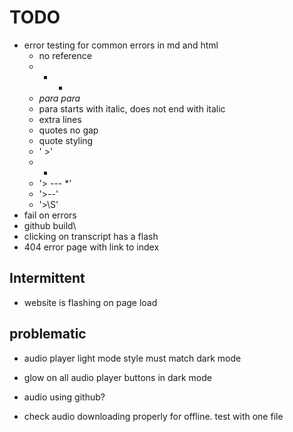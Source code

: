 # TODO

- error testing for common errors in md and html
    - no reference
    - - *
    - *para para*
    - para starts with italic, does not end with italic
    - extra lines
    - quotes no gap
    - quote styling
    - ' >'
    - *
    - '> --- *'
    - '>--'
    - '>\S'
- fail on errors 
- github build\
- clicking on transcript has a flash
- 404 error page with link to index 

## Intermittent
- website is flashing on page load

## problematic
- audio player light mode style must match dark mode
- glow on all audio player buttons in dark mode

- audio using github?
- check audio downloading properly for offline. test with one file